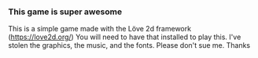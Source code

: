 ### This game is super awesome

This is a simple game made with the Löve 2d framework (https://love2d.org/) You will need to have that installed to play this. I've stolen the graphics, the music, and the fonts. Please don't sue me. Thanks

